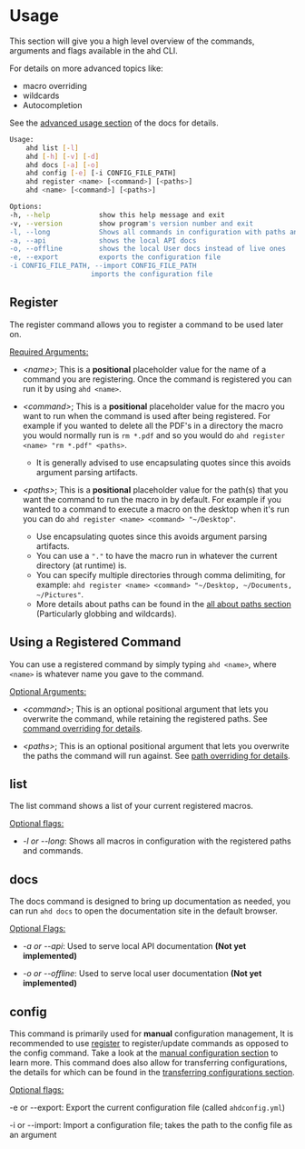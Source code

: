 # Usage

This section will give you a high level overview of the commands, arguments and flags available in the ahd CLI. 



For details on more advanced topics like:

- macro overriding
- wildcards
- Autocompletion

See the [advanced usage section](../advanced-usage) of the docs for details.

```bash
Usage:
    ahd list [-l]
    ahd [-h] [-v] [-d]
    ahd docs [-a] [-o]
    ahd config [-e] [-i CONFIG_FILE_PATH]
    ahd register <name> [<command>] [<paths>]
    ahd <name> [<command>] [<paths>]

Options:
-h, --help            show this help message and exit
-v, --version         show program's version number and exit
-l, --long            Shows all commands in configuration with paths and commands
-a, --api             shows the local API docs
-o, --offline         shows the local User docs instead of live ones
-e, --export          exports the configuration file
-i CONFIG_FILE_PATH, --import CONFIG_FILE_PATH
                    imports the configuration file
```

## Register

The register command allows you to register a command to be used later on. 

<u>Required Arguments:</u>

- *<name\>*;  This is a **positional** placeholder value for the name of a command you  are registering. Once the command is registered you can run it by using ```ahd <name>```.


- *<command\>*;  This is a **positional** placeholder value for the macro you want to run when the command is used after being registered. For example if you wanted to delete all the PDF's in a directory the macro you would normally run is ```rm *.pdf``` and so you would do ```ahd register <name> "rm *.pdf" <paths>```. 
	- It is generally advised to use encapsulating quotes since this avoids argument parsing artifacts.


- *<paths\>*;  This is a **positional** placeholder value for the path(s) that you want the command to run the macro in by default. For example if you wanted to a command to execute a macro on the desktop when it's run you can do ```ahd register <name> <command> "~/Desktop"```.
    - Use encapsulating quotes since this avoids argument parsing artifacts.
    - You can use a ```"."``` to have the macro run in whatever the current directory (at runtime) is.
    - You can specify multiple directories through comma delimiting, for example: ```ahd register <name> <command> "~/Desktop, ~/Documents, ~/Pictures"```.
    - More details about paths can be found in the [all about paths section](../advanced-usage#all-about-paths) (Particularly globbing and wildcards).



## Using a Registered Command

You can use a registered command by simply typing ```ahd <name>```, where ```<name>``` is whatever name you gave to the command.

<u>Optional Arguments:</u>

- *<command\>*; This is an optional positional argument that lets you overwrite the command, while retaining the registered paths. See [command overriding for details](../advanced-usage#command-overriding).

- *<paths\>*; This is an optional positional argument that lets you overwrite the paths the command will run against. See [path overriding for details](../advanced-usage#path-overriding).



## list

The list command shows a list of your current registered macros.

<u>Optional flags:</u>

- *\-l or \-\-long*: Shows all macros in configuration with the registered paths and commands.



## docs

The docs command is designed to bring up documentation as needed, you can run ```ahd docs``` to open the documentation site in the default browser.



<u>Optional Flags:</u>

- *\-a or \-\-api*: Used to serve local API documentation **(Not yet implemented)**

- *\-o or \-\-offline*: Used to serve local user documentation **(Not yet implemented)**



## config

This command is primarily used for **manual** configuration management, It is recommended to use [register](#register) to register/update commands as opposed to the config command. Take a look at the [manual configuration section](../advanced-usage#manual-configuration) to learn more. This command does also allow for transferring configurations, the details for which can be found in the [transferring configurations section](../advanced-usage#transferring-configurations).



<u>Optional flags:</u>

  \-e or \-\-export: Export the current configuration file (called ```ahdconfig.yml```)

  \-i or \-\-import: Import a configuration file; takes the path to the config file as an argument
